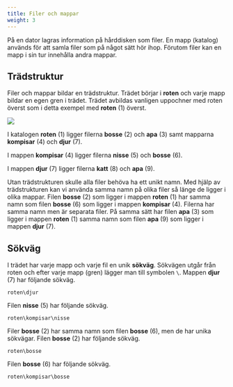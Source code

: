 ```yaml
---
title: Filer och mappar
weight: 3
---
```


På en dator lagras information på hårddisken som filer. En mapp (katalog)
används för att samla filer som på något sätt hör ihop.  Förutom filer kan en
mapp i sin tur innehålla andra mappar. 

## Trädstruktur

Filer och mappar bildar en trädstruktur. Trädet börjar i **roten** och varje
mapp bildar en egen gren i trädet. Trädet avbildas vanligen uppochner med roten
överst som i detta exempel med **roten** (1) överst. 

![](/images/studenttjanster/windows/file-tree-example.png?width=400px)

I katalogen **roten** (1) ligger filerna **bosse** (2) och **apa** (3) samt mapparna
**kompisar** (4) och **djur** (7). 

I mappen **kompisar** (4) ligger filerna **nisse** (5) och **bosse** (6).

I mappen **djur** (7) ligger filerna **katt** (8) och **apa** (9).

Utan trädstrukturen skulle alla filer behöva ha ett unikt namn. Med hjälp av
trädstrukturen kan vi använda samma namn på olika filer så länge de ligger i
olika mappar. Filen **bosse** (2) som ligger i mappen **roten** (1) har samma
namn som filen **bosse** (6) som ligger i mappen **kompisar** (4). Filerna har
samma namn men är separata filer. På samma sätt har filen **apa** (3) som ligger
i mappen **roten** (1) samma namn som filen **apa** (9) som ligger i mappen
**djur** (7). 

## Sökväg

I trädet har varje mapp och varje fil en unik **sökväg**. Sökvägen utgår från
roten och efter varje mapp (gren) lägger man till symbolen `\`. Mappen **djur**
(7) har följande sökväg. 

``` text
roten\djur
```

Filen **nisse** (5) har följande sökväg.

``` text
roten\kompisar\nisse
```

Filer **bosse** (2) har samma namn som filen **bosse** (6), men de har unika
sökvägar. Filen **bosse** (2) har följande sökväg. 

``` text
roten\bosse
```

Filen **bosse** (6) har följande sökväg. 

``` text
roten\kompisar\bosse
```